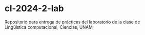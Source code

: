 # cl-2024-2-lab
Repositorio para entrega de prácticas del laboratorio de la clase de Lingüistica computacional, Ciencias, UNAM
